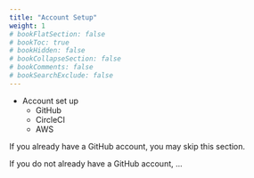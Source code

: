 ```yaml
---
title: "Account Setup"
weight: 1
# bookFlatSection: false
# bookToc: true
# bookHidden: false
# bookCollapseSection: false
# bookComments: false
# bookSearchExclude: false
---
```

- Account set up
  - GitHub
  - CircleCI
  - AWS

If you already have a GitHub account, you may skip this section.

If you do not already have a GitHub account, ... 